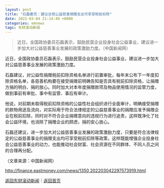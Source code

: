 ```yaml
---
layout: post
title: "石磊委员：建议合规公益慈善捐赠支出可享受税前扣除"
date: 2022-03-04 21:14:49 +0800
categories: emnews
tags: 东财滚动新闻
---
```

> 近日，全国政协委员石磊表示，鼓励民营企业投身社会公益事业，建议进一步加大对公益慈善事业发展的政策激励力度。（中国新闻网）

<p>近日，全国政协委员石磊表示，鼓励民营企业投身社会公益事业，建议进一步加大对公益慈善事业发展的政策激励力度。</p>
 <p>石磊建议，对公益性捐赠税前扣除资格名单进行前置审批，每年末公布下一年度扣除资格名单，各慈善机构要在接受捐赠前明确告知是否具有税前扣除资格，让捐赠方捐的明白、捐的放心。同时加大对本年度捐赠款项及物品使用情况的监管力度，做到事前有审批、事中有监管、事后有审计。</p>
 <p>他说，对前期未取得税前扣除资格的公益性社会组织进行全面审计，明确接受捐赠的款物用途及流向，对实际用于符合法律规定的公益慈善事业的捐赠应准予捐赠企业在税前扣除，同时对不符合企业捐赠意向的违规行为进行追责，这样既净化了社会公益环境，也消除了捐赠企业的顾虑，捐的安心放心。</p>
 <p>石磊还建议，进一步加大对公益慈善事业发展的政策激励力度，只要是符合法律规定的公益慈善事业的捐赠支出均可享受税前扣除等政策，这样既能增强企业投身社会公益慈善事业的动力，也能推动社会财富、社会资源在不同群体、不同人员之间的合理再分配。</p><p class="em_media">（文章来源：中国新闻网）</p>

<http://finance.eastmoney.com/news/1350,202203042297573919.html>

[返回东财滚动新闻](//finews.withounder.com/emnews/)｜[返回首页](//finews.withounder.com/)